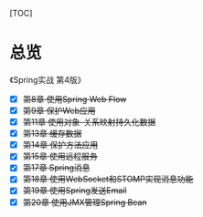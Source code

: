 [TOC]

# 总览

《Spring实战 第4版》

- [x] ~~第8章 使用Spring Web Flow~~
- [x] ~~第9章 保护Web应用~~
- [x] ~~第11章 使用对象-关系映射持久化数据~~
- [x] ~~第13章 缓存数据~~
- [x] ~~第14章 保护方法应用~~
- [x] ~~第15章 使用远程服务~~
- [x] ~~第17章 Spring消息~~
- [x] ~~第18章 使用WebSocket和STOMP实现消息功能~~
- [x] ~~第19章 使用Spring发送Email~~
- [x] ~~第20章 使用JMX管理Spring Bean~~
